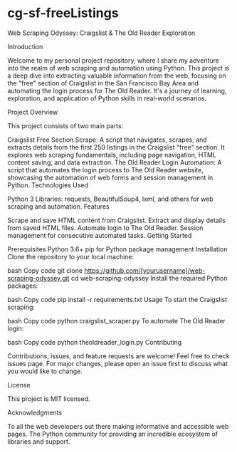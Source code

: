 # cg-sf-freeListings


Web Scraping Odyssey: Craigslist & The Old Reader Exploration

Introduction

Welcome to my personal project repository, where I share my adventure into the realm of web scraping and automation using Python. This project is a deep dive into extracting valuable information from the web, focusing on the "free" section of Craigslist in the San Francisco Bay Area and automating the login process for The Old Reader. It's a journey of learning, exploration, and application of Python skills in real-world scenarios.

Project Overview

This project consists of two main parts:

Craigslist Free Section Scrape: A script that navigates, scrapes, and extracts details from the first 250 listings in the Craigslist "free" section. It explores web scraping fundamentals, including page navigation, HTML content saving, and data extraction.
The Old Reader Login Automation: A script that automates the login process to The Old Reader website, showcasing the automation of web forms and session management in Python.
Technologies Used

Python 3
Libraries: requests, BeautifulSoup4, lxml, and others for web scraping and automation.
Features

Scrape and save HTML content from Craigslist.
Extract and display details from saved HTML files.
Automate login to The Old Reader.
Session management for consecutive automated tasks.
Getting Started

Prerequisites
Python 3.6+
pip for Python package management
Installation
Clone the repository to your local machine:

bash
Copy code
git clone https://github.com/[yourusername]/web-scraping-odyssey.git
cd web-scraping-odyssey
Install the required Python packages:

bash
Copy code
pip install -r requirements.txt
Usage
To start the Craigslist scraping:

bash
Copy code
python craigslist_scraper.py
To automate The Old Reader login:

bash
Copy code
python theoldreader_login.py
Contributing

Contributions, issues, and feature requests are welcome! Feel free to check issues page. For major changes, please open an issue first to discuss what you would like to change.

License

This project is MIT licensed.

Acknowledgments

To all the web developers out there making informative and accessible web pages.
The Python community for providing an incredible ecosystem of libraries and support.
